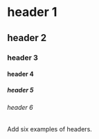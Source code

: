 # header 1
## header 2
### header 3
#### header 4
##### header 5
###### header 6

Add six examples of headers. 

